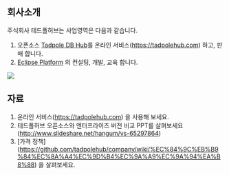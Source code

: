 회사소개
- 

 주식회사 테드폴허브는 사업영역은 다음과 같습니다.
 1. 오픈소스 [Tadpole DB Hub](https://sites.google.com/site/tadpolefordb/)를 온라인 서비스(https://tadpolehub.com) 하고, 판매 합니다.
 2. [Eclipse Platform](http://www.eclipse.org/) 의 컨설팅, 개발, 교육 합니다.

![](https://sites.google.com/site/tadpolefordb/_/rsrc/1460305744502/home/TDB_main.jpg?height=225&width=400)

자료
-
 1. 온라인 서비스(https://tadpolehub.com) 을 사용해 보세요.
 2. 테드폴허브 오픈소스와 엔터프라이즈 버전 비교 PPT를 살펴보세요(http://www.slideshare.net/hangum/vs-65297864)
 3. [가격 정책] (https://github.com/tadpolehub/company/wiki/%EC%84%9C%EB%B9%84%EC%8A%A4%EC%9D%B4%EC%9A%A9%EC%9A%94%EA%B8%88) 을 살펴보세요.
